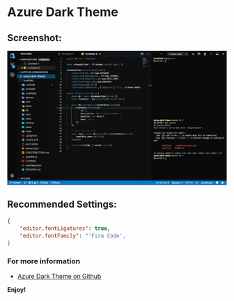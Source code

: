 # Azure Dark Theme

## Screenshot:
![](https://github.com/eddyw/vscode-azuredark-theme/raw/master/themes/screenshot.png)

## Recommended Settings:
```json
{
    "editor.fontLigatures": true,
    "editor.fontFamily": "'Fira Code',
}
```

### For more information
* [Azure Dark Theme on Github](https://github.com/eddyw/vscode-azuredark-theme)

**Enjoy!**
